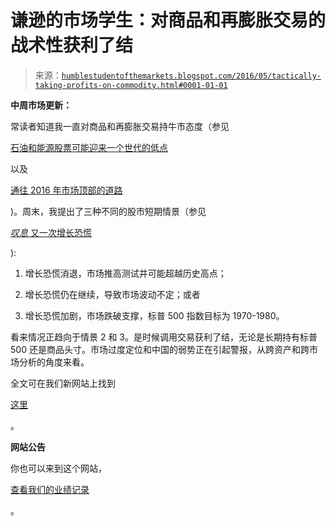 <!--yml

分类：未分类

日期：2024-05-18 03:06:38

-->

# 谦逊的市场学生：对商品和再膨胀交易的战术性获利了结

> 来源：[`humblestudentofthemarkets.blogspot.com/2016/05/tactically-taking-profits-on-commodity.html#0001-01-01`](https://humblestudentofthemarkets.blogspot.com/2016/05/tactically-taking-profits-on-commodity.html#0001-01-01)

**中周市场更新：**

常读者知道我一直对商品和再膨胀交易持牛市态度（参见

[石油和能源股票可能迎来一个世代的低点](https://humblestudentofthemarkets.com/2016/01/20/a-possible-generational-low-in-oil-and-energy-stocks/)

以及

[通往 2016 年市场顶部的道路](https://humblestudentofthemarkets.com/2016/01/03/the-road-to-a-2016-market-top/)

)。周末，我提出了三种不同的股市短期情景（参见

[*叹息* 又一次增长恐慌](https://humblestudentofthemarkets.com/2016/05/08/another-growth-scare/)

):

1.  增长恐慌消退，市场推高测试并可能超越历史高点；

1.  增长恐慌仍在继续，导致市场波动不定；或者

1.  增长恐慌加剧，市场跌破支撑，标普 500 指数目标为 1970-1980。

看来情况正趋向于情景 2 和 3。是时候调用交易获利了结，无论是长期持有标普 500 还是商品头寸。市场过度定位和中国的弱势正在引起警报，从跨资产和跨市场分析的角度来看。

全文可在我们新网站上找到

[这里](https://humblestudentofthemarkets.com/2016/05/11/tactically-taking-profits-in-the-commodity-and-reflation-trade/)

。

**网站公告**

你也可以来到这个网站，

[查看我们的业绩记录](https://humblestudentofthemarkets.com/shop/)

。
